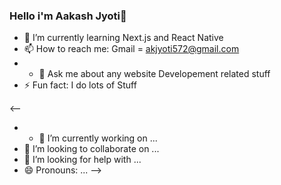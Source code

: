 ### Hello i'm Aakash Jyoti👋

- 🌱 I’m currently learning Next.js and React Native
- 📫 How to reach me: Gmail = akjyoti572@gmail.com
- - 💬 Ask me about any website Developement related stuff
- ⚡ Fun fact: I do lots of Stuff




  
<--
- - 🔭 I’m currently working on ...
- 👯 I’m looking to collaborate on ...
- 🤔 I’m looking for help with ...
- 😄 Pronouns: ...
-->
